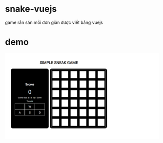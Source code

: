 # snake-vuejs
game rắn săn mồi đơn giản được viết bằng vuejs
# demo
![alt](/src/assets/img/demo.png)
